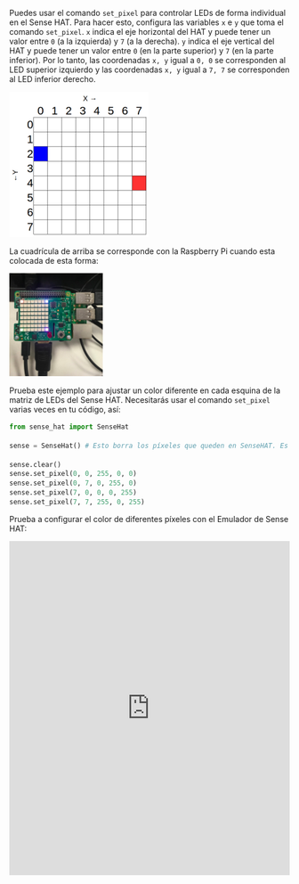 Puedes usar el comando `set_pixel` para controlar LEDs de forma individual en el Sense HAT. Para hacer esto, configura las variables `x` e `y` que toma el comando `set_pixel`. `x` indica el eje horizontal del HAT y puede tener un valor entre `0` (a la izquierda) y `7` (a la derecha). `y` indica el eje vertical del HAT y puede tener un valor entre `0` (en la parte superior) y `7` (en la parte inferior). Por lo tanto, las coordenadas `x, y` igual a `0, 0` se corresponden al LED superior izquierdo y las coordenadas `x, y` igual a `7, 7` se corresponden al LED inferior derecho.

![](images/coordinates.png)

La cuadrícula de arriba se corresponde con la Raspberry Pi cuando esta colocada de esta forma:

![](images/rpicoordinates.png)

Prueba este ejemplo para ajustar un color diferente en cada esquina de la matriz de LEDs del Sense HAT. Necesitarás usar el comando `set_pixel` varias veces en tu código, así:

```python
from sense_hat import SenseHat

sense = SenseHat() # Esto borra los píxeles que queden en SenseHAT. Es posible que no necesites este paso y que desees elegir cuándo agregarlo.

sense.clear()
sense.set_pixel(0, 0, 255, 0, 0)
sense.set_pixel(0, 7, 0, 255, 0)
sense.set_pixel(7, 0, 0, 0, 255)
sense.set_pixel(7, 7, 255, 0, 255)
```

Prueba a configurar el color de diferentes píxeles con el Emulador de Sense HAT: 
<iframe src="https://trinket.io/embed/python/78c2595904" width="100%" height="600" frameborder="0" marginwidth="0" marginheight="0" allowfullscreen mark="crwd-mark"></iframe>
